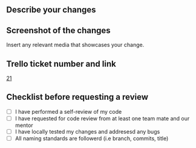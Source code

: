 ## Describe your changes

## Screenshot of the changes

Insert any relevant media that showcases your change.

## Trello ticket number and link

[21](https://trello.com/c/REPLACEME)

## Checklist before requesting a review

- [ ] I have performed a self-review of my code
- [ ] I have requested for code review from at least one team mate and our mentor
- [ ] I have locally tested my changes and addresesd any bugs
- [ ] All naming standards are followerd (i.e branch, commits, title)

